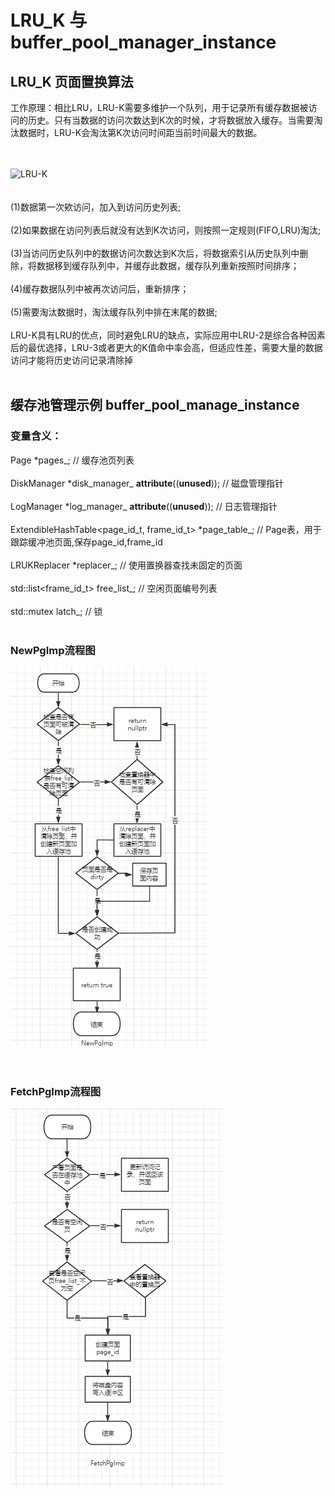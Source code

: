 # LRU_K 与 buffer_pool_manager_instance

## LRU_K 页面置换算法

工作原理：相比LRU，LRU-K需要多维护一个队列，用于记录所有缓存数据被访问的历史。只有当数据的访问次数达到K次的时候，才将数据放入缓存。当需要淘汰数据时，LRU-K会淘汰第K次访问时间距当前时间最大的数据。<br><br><br>

![LRU-K](../imgs/LRU-K.png "LRU-K")
<br><br><br>
(1)数据第一次欸访问，加入到访问历史列表;<br><br>
(2)如果数据在访问列表后就没有达到K次访问，则按照一定规则(FIFO,LRU)淘汰;<br><br>
(3)当访问历史队列中的数据访问次数达到K次后，将数据索引从历史队列中删除，将数据移到缓存队列中，并缓存此数据，缓存队列重新按照时间排序；<br><br>
(4)缓存数据队列中被再次访问后，重新排序；<br><br>
(5)需要淘汰数据时，淘汰缓存队列中排在末尾的数据;<br><br>
LRU-K具有LRU的优点，同时避免LRU的缺点，实际应用中LRU-2是综合各种因素后的最优选择，LRU-3或者更大的K值命中率会高，但适应性差，需要大量的数据访问才能将历史访问记录清除掉
<br><br>


## 缓存池管理示例 buffer_pool_manage_instance
### 变量含义：
  Page *pages_;   // 缓存池页列表 <br><br>
  DiskManager *disk_manager_ __attribute__((__unused__)); // 磁盘管理指针<br><br>
  LogManager *log_manager_ __attribute__((__unused__));  // 日志管理指针<br><br>
  ExtendibleHashTable<page_id_t, frame_id_t> *page_table_; // Page表，用于跟踪缓冲池页面,保存page_id,frame_id<br><br>
  LRUKReplacer *replacer_;  // 使用置换器查找未固定的页面 <br><br>
  std::list<frame_id_t> free_list_; // 空闲页面编号列表 <br><br>
  std::mutex latch_;  // 锁  <br><br>

### NewPgImp流程图
![NewPgImp流程图](../imgs/NewPgImp.jpg "NewPgImp流程图")
<br><br><br>

### FetchPgImp流程图
![FetchPgImp流程图](../imgs/FetchPgImp.jpg "FetchPgImp流程图")
<br><br><br>